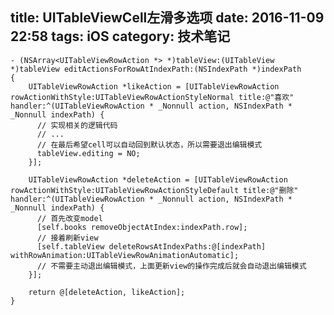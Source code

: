 title:  UITableViewCell左滑多选项 
date: 2016-11-09 22:58
tags: iOS
category: 技术笔记
---


    - (NSArray<UITableViewRowAction *> *)tableView:(UITableView *)tableView editActionsForRowAtIndexPath:(NSIndexPath *)indexPath
    {
        UITableViewRowAction *likeAction = [UITableViewRowAction rowActionWithStyle:UITableViewRowActionStyleNormal title:@"喜欢" handler:^(UITableViewRowAction * _Nonnull action, NSIndexPath * _Nonnull indexPath) {
          // 实现相关的逻辑代码
          // ...
          // 在最后希望cell可以自动回到默认状态，所以需要退出编辑模式
          tableView.editing = NO;
        }];
<!--more-->    
        UITableViewRowAction *deleteAction = [UITableViewRowAction rowActionWithStyle:UITableViewRowActionStyleDefault title:@"删除" handler:^(UITableViewRowAction * _Nonnull action, NSIndexPath * _Nonnull indexPath) {
          // 首先改变model
          [self.books removeObjectAtIndex:indexPath.row];
          // 接着刷新view
          [self.tableView deleteRowsAtIndexPaths:@[indexPath] withRowAnimation:UITableViewRowAnimationAutomatic];
          // 不需要主动退出编辑模式，上面更新view的操作完成后就会自动退出编辑模式
        }];
    
        return @[deleteAction, likeAction];
    }

